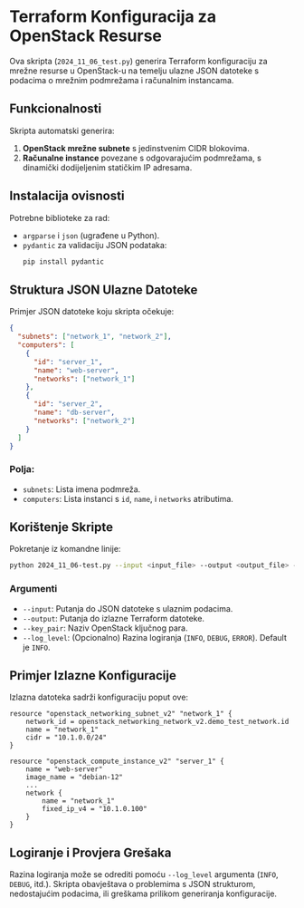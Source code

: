 # Terraform Konfiguracija za OpenStack Resurse

Ova skripta (`2024_11_06_test.py`) generira Terraform konfiguraciju za mrežne resurse u OpenStack-u na temelju ulazne JSON datoteke s podacima o mrežnim podmrežama i računalnim instancama.

## Funkcionalnosti

Skripta automatski generira:

1. **OpenStack mrežne subnete** s jedinstvenim CIDR blokovima.
2. **Računalne instance** povezane s odgovarajućim podmrežama, s dinamički dodijeljenim statičkim IP adresama.

## Instalacija ovisnosti

Potrebne biblioteke za rad:

- `argparse` i `json` (ugrađene u Python).
- `pydantic` za validaciju JSON podataka:
  ```bash
  pip install pydantic
  ```

## Struktura JSON Ulazne Datoteke

Primjer JSON datoteke koju skripta očekuje:

```json
{
  "subnets": ["network_1", "network_2"],
  "computers": [
    {
      "id": "server_1",
      "name": "web-server",
      "networks": ["network_1"]
    },
    {
      "id": "server_2",
      "name": "db-server",
      "networks": ["network_2"]
    }
  ]
}
```

### Polja:

- `subnets`: Lista imena podmreža.
- `computers`: Lista instanci s `id`, `name`, i `networks` atributima.

## Korištenje Skripte

Pokretanje iz komandne linije:

```bash
python 2024_11_06-test.py --input <input_file> --output <output_file> --key_pair <key_pair_name> [--log_level <level>]
```

### Argumenti

- `--input`: Putanja do JSON datoteke s ulaznim podacima.
- `--output`: Putanja do izlazne Terraform datoteke.
- `--key_pair`: Naziv OpenStack ključnog para.
- `--log_level`: (Opcionalno) Razina logiranja (`INFO`, `DEBUG`, `ERROR`). Default je `INFO`.

## Primjer Izlazne Konfiguracije

Izlazna datoteka sadrži konfiguraciju poput ove:

```hcl
resource "openstack_networking_subnet_v2" "network_1" {
    network_id = openstack_networking_network_v2.demo_test_network.id
    name = "network_1"
    cidr = "10.1.0.0/24"
}

resource "openstack_compute_instance_v2" "server_1" {
    name = "web-server"
    image_name = "debian-12"
    ...
    network {
        name = "network_1"
        fixed_ip_v4 = "10.1.0.100"
    }
}
```

## Logiranje i Provjera Grešaka

Razina logiranja može se odrediti pomoću `--log_level` argumenta (`INFO`, `DEBUG`, itd.). Skripta obavještava o problemima s JSON strukturom, nedostajućim podacima, ili greškama prilikom generiranja konfiguracije.
